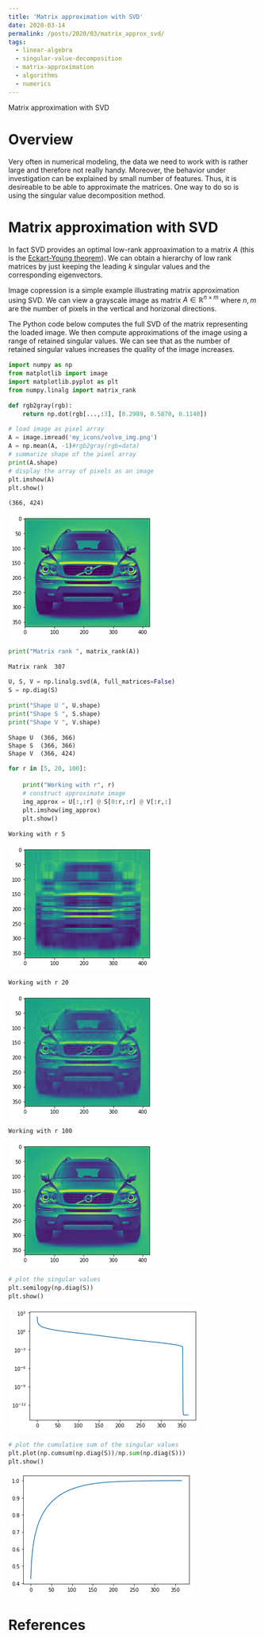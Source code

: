 ```yaml
---
title: 'Matrix approximation with SVD'
date: 2020-03-14
permalink: /posts/2020/03/matrix_approx_svd/
tags:
  - linear-algebra
  - singular-value-decomposition
  - matrix-approximation
  - algorithms
  - numerics
---
```


Matrix approximation with SVD


Overview
======

Very often in numerical modeling, the data we need to work with is rather large and therefore not really handy. Moreover, the behavior under investigation can be explained by small number of features. Thus, it is desireable to be able to approximate the matrices. One way to do so  is using the singular value decomposition method. 

Matrix approximation with SVD
======

In fact SVD provides an optimal low-rank approaximation to a matrix $A$ (this is the <a href="https://en.wikipedia.org/wiki/Low-rank_approximation">Eckart-Young theorem</a>). We can obtain a hierarchy of low rank matrices by just keeping the leading $k$ singular values and the corresponding eigenvectors.

Image copression is a simple example illustrating matrix approximation using SVD. We can view a grayscale image as matrix $A \in \mathbb{R}^{n\times m}$ where $n, m$ are the number of pixels in the vertical and horizonal directions.  

The Python code below computes the full SVD of the matrix representing the loaded image. We then compute approximations of the image using a range of retained singular values. We can see that as the number of retained singular values increases the quality of the image increases.


```python
import numpy as np
from matplotlib import image
import matplotlib.pyplot as plt
from numpy.linalg import matrix_rank
```


```python
def rgb2gray(rgb):
    return np.dot(rgb[...,:3], [0.2989, 0.5870, 0.1140])
```


```python
# load image as pixel array
A = image.imread('my_icons/volvo_img.png')
A = np.mean(A, -1)#rgb2gray(rgb=data)
# summarize shape of the pixel array
print(A.shape)
# display the array of pixels as an image
plt.imshow(A)
plt.show()
```

    (366, 424)



![png](../images/output_11_1.png)



```python
print("Matrix rank ", matrix_rank(A))
```

    Matrix rank  307



```python
U, S, V = np.linalg.svd(A, full_matrices=False)
S = np.diag(S)
```


```python
print("Shape U ", U.shape)
print("Shape S ", S.shape)
print("Shape V ", V.shape)
```

    Shape U  (366, 366)
    Shape S  (366, 366)
    Shape V  (366, 424)



```python
for r in [5, 20, 100]:
    
    print("Working with r", r)
    # construct approximate image
    img_approx = U[:,:r] @ S[0:r,:r] @ V[:r,:] 
    plt.imshow(img_approx)
    plt.show()
```

    Working with r 5



![png](../images/output_15_1.png)


    Working with r 20



![png](../images/output_15_3.png)


    Working with r 100



![png](../images/output_15_5.png)



```python
# plot the singular values
plt.semilogy(np.diag(S))
plt.show()

```


![png](../images/output_16_0.png)



```python
# plot the cumulative sum of the singular values
plt.plot(np.cumsum(np.diag(S))/np.sum(np.diag(S)))
plt.show()
```


![png](../images/output_17_0.png)


References
======
